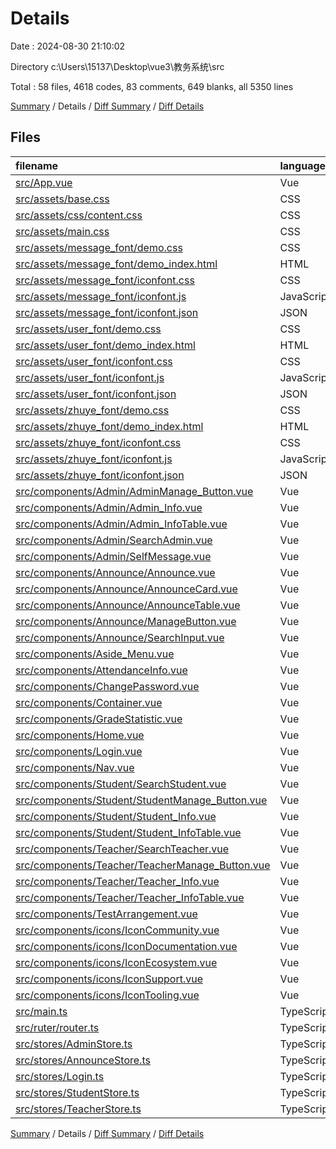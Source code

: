 # Details

Date : 2024-08-30 21:10:02

Directory c:\\Users\\15137\\Desktop\\vue3\\教务系统\\src

Total : 58 files,  4618 codes, 83 comments, 649 blanks, all 5350 lines

[Summary](results.md) / Details / [Diff Summary](diff.md) / [Diff Details](diff-details.md)

## Files
| filename | language | code | comment | blank | total |
| :--- | :--- | ---: | ---: | ---: | ---: |
| [src/App.vue](/src/App.vue) | Vue | 47 | 3 | 4 | 54 |
| [src/assets/base.css](/src/assets/base.css) | CSS | 71 | 2 | 14 | 87 |
| [src/assets/css/content.css](/src/assets/css/content.css) | CSS | 230 | 0 | 40 | 270 |
| [src/assets/main.css](/src/assets/main.css) | CSS | 30 | 0 | 6 | 36 |
| [src/assets/message_font/demo.css](/src/assets/message_font/demo.css) | CSS | 435 | 19 | 86 | 540 |
| [src/assets/message_font/demo_index.html](/src/assets/message_font/demo_index.html) | HTML | 188 | 2 | 18 | 208 |
| [src/assets/message_font/iconfont.css](/src/assets/message_font/iconfont.css) | CSS | 14 | 0 | 4 | 18 |
| [src/assets/message_font/iconfont.js](/src/assets/message_font/iconfont.js) | JavaScript | 1 | 0 | 0 | 1 |
| [src/assets/message_font/iconfont.json](/src/assets/message_font/iconfont.json) | JSON | 16 | 0 | 1 | 17 |
| [src/assets/user_font/demo.css](/src/assets/user_font/demo.css) | CSS | 435 | 19 | 86 | 540 |
| [src/assets/user_font/demo_index.html](/src/assets/user_font/demo_index.html) | HTML | 188 | 2 | 18 | 208 |
| [src/assets/user_font/iconfont.css](/src/assets/user_font/iconfont.css) | CSS | 14 | 0 | 4 | 18 |
| [src/assets/user_font/iconfont.js](/src/assets/user_font/iconfont.js) | JavaScript | 1 | 0 | 0 | 1 |
| [src/assets/user_font/iconfont.json](/src/assets/user_font/iconfont.json) | JSON | 16 | 0 | 1 | 17 |
| [src/assets/zhuye_font/demo.css](/src/assets/zhuye_font/demo.css) | CSS | 435 | 19 | 86 | 540 |
| [src/assets/zhuye_font/demo_index.html](/src/assets/zhuye_font/demo_index.html) | HTML | 188 | 2 | 18 | 208 |
| [src/assets/zhuye_font/iconfont.css](/src/assets/zhuye_font/iconfont.css) | CSS | 14 | 0 | 4 | 18 |
| [src/assets/zhuye_font/iconfont.js](/src/assets/zhuye_font/iconfont.js) | JavaScript | 1 | 0 | 0 | 1 |
| [src/assets/zhuye_font/iconfont.json](/src/assets/zhuye_font/iconfont.json) | JSON | 16 | 0 | 1 | 17 |
| [src/components/Admin/AdminManage_Button.vue](/src/components/Admin/AdminManage_Button.vue) | Vue | 130 | 0 | 23 | 153 |
| [src/components/Admin/Admin_Info.vue](/src/components/Admin/Admin_Info.vue) | Vue | 19 | 0 | 6 | 25 |
| [src/components/Admin/Admin_InfoTable.vue](/src/components/Admin/Admin_InfoTable.vue) | Vue | 190 | 0 | 18 | 208 |
| [src/components/Admin/SearchAdmin.vue](/src/components/Admin/SearchAdmin.vue) | Vue | 17 | 0 | 1 | 18 |
| [src/components/Admin/SelfMessage.vue](/src/components/Admin/SelfMessage.vue) | Vue | 83 | 0 | 6 | 89 |
| [src/components/Announce/Announce.vue](/src/components/Announce/Announce.vue) | Vue | 18 | 0 | 3 | 21 |
| [src/components/Announce/AnnounceCard.vue](/src/components/Announce/AnnounceCard.vue) | Vue | 30 | 1 | 3 | 34 |
| [src/components/Announce/AnnounceTable.vue](/src/components/Announce/AnnounceTable.vue) | Vue | 99 | 0 | 15 | 114 |
| [src/components/Announce/ManageButton.vue](/src/components/Announce/ManageButton.vue) | Vue | 63 | 0 | 7 | 70 |
| [src/components/Announce/SearchInput.vue](/src/components/Announce/SearchInput.vue) | Vue | 16 | 0 | 2 | 18 |
| [src/components/Aside_Menu.vue](/src/components/Aside_Menu.vue) | Vue | 55 | 1 | 8 | 64 |
| [src/components/AttendanceInfo.vue](/src/components/AttendanceInfo.vue) | Vue | 28 | 0 | 1 | 29 |
| [src/components/ChangePassword.vue](/src/components/ChangePassword.vue) | Vue | 6 | 0 | 1 | 7 |
| [src/components/Container.vue](/src/components/Container.vue) | Vue | 20 | 3 | 2 | 25 |
| [src/components/GradeStatistic.vue](/src/components/GradeStatistic.vue) | Vue | 28 | 1 | 1 | 30 |
| [src/components/Home.vue](/src/components/Home.vue) | Vue | 17 | 0 | 4 | 21 |
| [src/components/Login.vue](/src/components/Login.vue) | Vue | 82 | 0 | 5 | 87 |
| [src/components/Nav.vue](/src/components/Nav.vue) | Vue | 49 | 0 | 4 | 53 |
| [src/components/Student/SearchStudent.vue](/src/components/Student/SearchStudent.vue) | Vue | 17 | 0 | 1 | 18 |
| [src/components/Student/StudentManage_Button.vue](/src/components/Student/StudentManage_Button.vue) | Vue | 194 | 0 | 27 | 221 |
| [src/components/Student/Student_Info.vue](/src/components/Student/Student_Info.vue) | Vue | 18 | 0 | 1 | 19 |
| [src/components/Student/Student_InfoTable.vue](/src/components/Student/Student_InfoTable.vue) | Vue | 264 | 0 | 25 | 289 |
| [src/components/Teacher/SearchTeacher.vue](/src/components/Teacher/SearchTeacher.vue) | Vue | 17 | 0 | 1 | 18 |
| [src/components/Teacher/TeacherManage_Button.vue](/src/components/Teacher/TeacherManage_Button.vue) | Vue | 136 | 0 | 23 | 159 |
| [src/components/Teacher/Teacher_Info.vue](/src/components/Teacher/Teacher_Info.vue) | Vue | 18 | 0 | 1 | 19 |
| [src/components/Teacher/Teacher_InfoTable.vue](/src/components/Teacher/Teacher_InfoTable.vue) | Vue | 213 | 0 | 15 | 228 |
| [src/components/TestArrangement.vue](/src/components/TestArrangement.vue) | Vue | 28 | 1 | 2 | 31 |
| [src/components/icons/IconCommunity.vue](/src/components/icons/IconCommunity.vue) | Vue | 7 | 0 | 1 | 8 |
| [src/components/icons/IconDocumentation.vue](/src/components/icons/IconDocumentation.vue) | Vue | 7 | 0 | 1 | 8 |
| [src/components/icons/IconEcosystem.vue](/src/components/icons/IconEcosystem.vue) | Vue | 7 | 0 | 1 | 8 |
| [src/components/icons/IconSupport.vue](/src/components/icons/IconSupport.vue) | Vue | 7 | 0 | 1 | 8 |
| [src/components/icons/IconTooling.vue](/src/components/icons/IconTooling.vue) | Vue | 18 | 1 | 1 | 20 |
| [src/main.ts](/src/main.ts) | TypeScript | 16 | 0 | 3 | 19 |
| [src/ruter/router.ts](/src/ruter/router.ts) | TypeScript | 59 | 0 | 4 | 63 |
| [src/stores/AdminStore.ts](/src/stores/AdminStore.ts) | TypeScript | 62 | 0 | 11 | 73 |
| [src/stores/AnnounceStore.ts](/src/stores/AnnounceStore.ts) | TypeScript | 109 | 7 | 13 | 129 |
| [src/stores/Login.ts](/src/stores/Login.ts) | TypeScript | 25 | 0 | 2 | 27 |
| [src/stores/StudentStore.ts](/src/stores/StudentStore.ts) | TypeScript | 52 | 0 | 7 | 59 |
| [src/stores/TeacherStore.ts](/src/stores/TeacherStore.ts) | TypeScript | 54 | 0 | 7 | 61 |

[Summary](results.md) / Details / [Diff Summary](diff.md) / [Diff Details](diff-details.md)